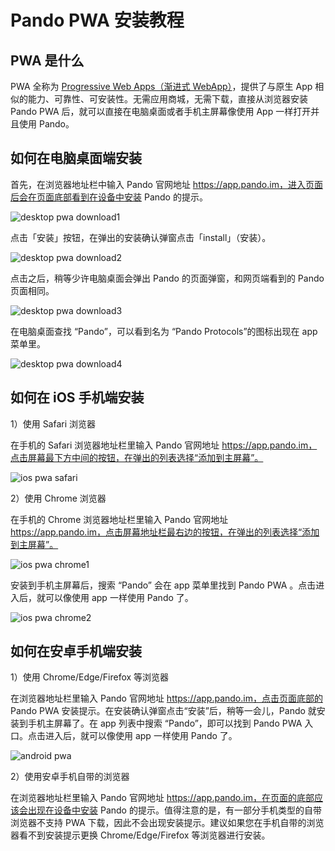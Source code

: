 # Pando PWA 安装教程

## PWA 是什么

PWA 全称为 [Progressive Web Apps（渐进式 WebApp）](https://web.dev/explore/progressive-web-apps?hl=zh-cn)，提供了与原生 App 相似的能力、可靠性、可安装性。无需应用商城，无需下载，直接从浏览器安装 Pando PWA 后，就可以直接在电脑桌面或者手机主屏幕像使用 App 一样打开并且使用 Pando。

## 如何在电脑桌面端安装 

首先，在浏览器地址栏中输入 Pando 官网地址 https://app.pando.im，进入页面后会在页面底部看到在设备中安装 Pando 的提示。

![desktop pwa download1](./assets/desktop-pwa1.webp)

点击「安装」按钮，在弹出的安装确认弹窗点击「install」（安装）。

![desktop pwa download2](./assets/desktop-pwa2.webp)

点击之后，稍等少许电脑桌面会弹出 Pando 的页面弹窗，和网页端看到的 Pando 页面相同。

![desktop pwa download3](./assets/desktop-pwa3.webp)

在电脑桌面查找 “Pando”，可以看到名为 “Pando Protocols”的图标出现在 app 菜单里。

![desktop pwa download4](./assets/desktop-pwa4.webp)

## 如何在 iOS 手机端安装

1）使用 Safari 浏览器

在手机的 Safari 浏览器地址栏里输入 Pando 官网地址 https://app.pando.im，点击屏幕最下方中间的按钮，在弹出的列表选择“添加到主屏幕”。

![ios pwa safari](./assets/ios-safari-pwa.webp)

2）使用 Chrome 浏览器

在手机的 Chrome 浏览器地址栏里输入 Pando 官网地址 https://app.pando.im，点击屏幕地址栏最右边的按钮，在弹出的列表选择“添加到主屏幕”。

![ios pwa chrome1](./assets/ios-chrome-pwa1.webp)

安装到手机主屏幕后，搜索 “Pando” 会在 app 菜单里找到 Pando PWA 。点击进入后，就可以像使用 app 一样使用 Pando 了。

![ios pwa chrome2](./assets/ios-chrome-pwa2.webp)

## 如何在安卓手机端安装

1）使用 Chrome/Edge/Firefox 等浏览器

在浏览器地址栏里输入 Pando 官网地址 https://app.pando.im，点击页面底部的 Pando PWA 安装提示。在安装确认弹窗点击“安装”后，稍等一会儿，Pando 就安装到手机主屏幕了。在 app 列表中搜索 “Pando”，即可以找到 Pando PWA 入口。点击进入后，就可以像使用 app 一样使用 Pando 了。

![android pwa](./assets/android-pwa.webp)

2）使用安卓手机自带的浏览器

在浏览器地址栏里输入 Pando 官网地址 https://app.pando.im，在页面的底部应该会出现在设备中安装 Pando 的提示。值得注意的是，有一部分手机类型的自带浏览器不支持 PWA 下载，因此不会出现安装提示。建议如果您在手机自带的浏览器看不到安装提示更换 Chrome/Edge/Firefox 等浏览器进行安装。
